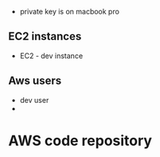 
* private key is on macbook pro

## EC2 instances
* EC2 - dev instance 

## Aws users
* dev user 
* 

# AWS code repository

 